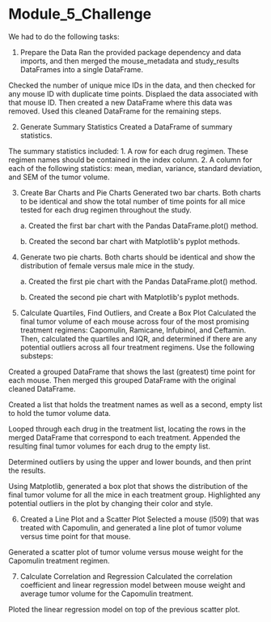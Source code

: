 # Module_5_Challenge
 We had to do the following tasks: 
1. Prepare the Data
Ran the provided package dependency and data imports, and then merged the mouse_metadata and study_results DataFrames into a single DataFrame.

Checked the number of unique mice IDs in the data, and then checked for any mouse ID with duplicate time points. Displaed the data associated with that mouse ID. Then created a new DataFrame where this data was removed. Used this cleaned DataFrame for the remaining steps.

2. Generate Summary Statistics
Created a DataFrame of summary statistics. 

The summary statistics included:
	1. A row for each drug regimen. These regimen names should be contained in the index column.
	2. A column for each of the following statistics: mean, median, variance, standard deviation, and SEM of the tumor volume.

3. Create Bar Charts and Pie Charts
Generated two bar charts. Both charts to be identical and show the total number of time points for all mice tested for each drug regimen throughout the study.

	a. Created the first bar chart with the Pandas DataFrame.plot() method.

	b. Created the second bar chart with Matplotlib's pyplot methods.

4. Generate two pie charts. Both charts should be identical and show the distribution of female versus male mice in the study.

	a. Created the first pie chart with the Pandas DataFrame.plot() method.

	b. Created the second pie chart with Matplotlib's pyplot methods.

5. Calculate Quartiles, Find Outliers, and Create a Box Plot
Calculated the final tumor volume of each mouse across four of the most promising treatment regimens: Capomulin, Ramicane, Infubinol, and Ceftamin. Then, calculated the quartiles and IQR, and determined if there are any potential outliers across all four treatment regimens. Use the following substeps:

Created a grouped DataFrame that shows the last (greatest) time point for each mouse. Then merged this grouped DataFrame with the original cleaned DataFrame.

Created a list that holds the treatment names as well as a second, empty list to hold the tumor volume data.

Looped through each drug in the treatment list, locating the rows in the merged DataFrame that correspond to each treatment. Appended the resulting final tumor volumes for each drug to the empty list.

Determined outliers by using the upper and lower bounds, and then print the results.

Using Matplotlib, generated a box plot that shows the distribution of the final tumor volume for all the mice in each treatment group. Highlighted any potential outliers in the plot by changing their color and style.


6. Created a Line Plot and a Scatter Plot
Selected a mouse (l509) that was treated with Capomulin, and generated a line plot of tumor volume versus time point for that mouse.

Generated a scatter plot of tumor volume versus mouse weight for the Capomulin treatment regimen.

7. Calculate Correlation and Regression
Calculated the correlation coefficient and linear regression model between mouse weight and average tumor volume for the Capomulin treatment.

Ploted the linear regression model on top of the previous scatter plot.
